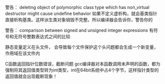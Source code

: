 警告： deleting object of polymorphic class type which has non_virtual destructor might cause undefine behavior
如果不定义虚析构，就会基类指针直接析构基类。这样派生类对象销毁不完整。所以编译器会告诉你，警告你的

警告： comparison between signed and unsigned integer expressions
有符号和无符号整数表达式之间的比较


静态变量定义在头文件， 会导致每个文件保护这个头问题都会生成一个新变量，作用域在该文件内

C函数返回指针位数错误，截断问题
gcc编译器对本函数调用未声明的函数，都为强制将其返回值类型转为int类型，int在64bit系统中占4个字节，这样指针类型的返回值就会出现截断现象！